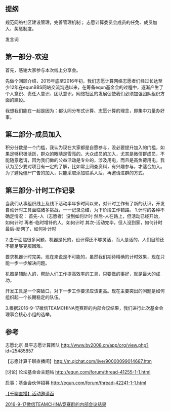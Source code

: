 提纲
---
规范网络社区建设管理，完善管理机制；
志愿计算委员会成员的任免、成员加入、奖惩制度。

发言词

第一部分-欢迎
---
首先，感谢大家参与本次线上分享会。

先做个回顾介绍，2015年底至2016年初，我们志愿计算网络志愿者们经过长达至少12年在equnBBS网站交流沟通以来，在筹备equn基金会的过程中，逐渐产生了个人意识、责任人意识、团队意识，网络社区的发展促使我们必须加强团队组织方面的建设。

我想我们能在一起是因为：都认同分布式计算、志愿计算的理念，即集中力量办好事。

第二部分-成员加入
---
积分分数是一个门槛，我认为现在大家都是自愿参与，没必要提升加入的门槛，如果足够积极活跃，群众的眼睛是雪亮的。大众成员的加入，尤其是微信群成员，不能随意邀请，因为我们做的公益活动是专业的，涉及用电，而且是高负荷用电，我认为至少要对项目有一定的了解，比如常上网查资料，有兴趣参与，才适合加入。为了避免僵尸广告的加入，只能采取添加联系人后，再邀请进群的方式。

第三部分-计时工作记录
---
当我们从事组织线上及线下活动半年多时间以来，对计时工作有了新的认识，开发自动计时工具面临诸多挑战，一一记录总结，为下阶段工作铺路。
1.计时的各种不确定情况：
首先-人（志愿者）没到如何计时
然后-人在路上，但活动已经开始，如何计时
再者-临时增补的人，如何计时
其次-活动完毕，但人没到家，如何计时
最后-断网了，如何补计时

2.由于面临很多问题，机器是死的，设计得还不够灵活，而人是活的，人们目前还不能足够克服困难。

要求机器计时完美，现在来说是不可能的，虽然我们期待精确的计时效果，现在只能一步一步解决问题。

机器是辅助人的，帮助人们工作提高效率的工具，只要做的事好，就是最大的成功。

开发工具是一个突破口，对下一步工作要求应该更高。现在主要突出的问题是如何组织起一个长期稳定的队伍。

3.根据2016-9-17微信TEAMCHINA竞赛群的内部会议结果，我们进行此次基金会理事会核心小组的选举。

参考
---
志愿北京 昌平志愿计算团队 http://www.bv2008.cn/app/org/view.php?id=25485857

【志愿计算千聊直播间】http://m.qlchat.com/live/90000099014687.htm

[讨论] 论坛基金会主题帖 http://equn.com/forum/thread-41255-1-1.html

启事：基金会伙伴招募 http://equn.com/forum/thread-42241-1-1.html

[【千聊直播】活动邀请函](http://mp.weixin.qq.com/s?__biz=MzA5NjQ2MjQwMA==&mid=2649462823&idx=1&sn=183915a56b68a4f721b814fe858d113d&scene=4#wechat_redirect)

[2016-9-17微信TEAMCHINA竞赛群的内部会议结果](https://github.com/volunteerathome/vATh/blob/Develop/%E9%A1%B9%E7%9B%AE%E7%9B%AE%E5%BD%95/%E7%A4%BE%E4%BC%9A%E8%B5%84%E6%BA%90/EQUN/%E5%BF%97%E6%84%BF%E8%80%85%2B/equn%E5%9F%BA%E9%87%91%E4%BC%9A/%E4%BC%9A%E8%AE%AE%E8%AE%A8%E8%AE%BA/2016/2016-9-17/%E4%BC%9A%E8%AE%AE%E5%B0%8F%E7%BB%93.md)
